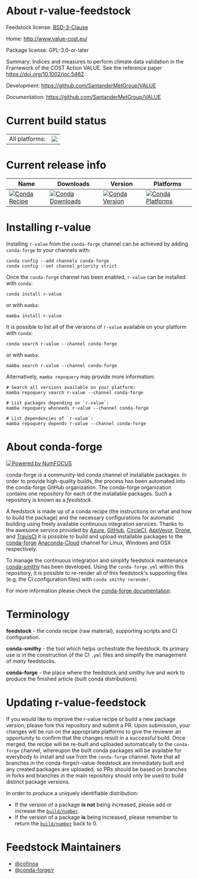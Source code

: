 About r-value-feedstock
=======================

Feedstock license: [BSD-3-Clause](https://github.com/conda-forge/r-value-feedstock/blob/main/LICENSE.txt)

Home: http://www.value-cost.eu/

Package license: GPL-3.0-or-later

Summary: Indices and measures to perform climate data validation in the Framework of the COST Action VALUE. See the reference paper <https://doi.org/10.1002/joc.5462>.

Development: https://github.com/SantanderMetGroup/VALUE

Documentation: https://github.com/SantanderMetGroup/VALUE

Current build status
====================


<table><tr><td>All platforms:</td>
    <td>
      <a href="https://dev.azure.com/conda-forge/feedstock-builds/_build/latest?definitionId=16238&branchName=main">
        <img src="https://dev.azure.com/conda-forge/feedstock-builds/_apis/build/status/r-value-feedstock?branchName=main">
      </a>
    </td>
  </tr>
</table>

Current release info
====================

| Name | Downloads | Version | Platforms |
| --- | --- | --- | --- |
| [![Conda Recipe](https://img.shields.io/badge/recipe-r--value-green.svg)](https://anaconda.org/conda-forge/r-value) | [![Conda Downloads](https://img.shields.io/conda/dn/conda-forge/r-value.svg)](https://anaconda.org/conda-forge/r-value) | [![Conda Version](https://img.shields.io/conda/vn/conda-forge/r-value.svg)](https://anaconda.org/conda-forge/r-value) | [![Conda Platforms](https://img.shields.io/conda/pn/conda-forge/r-value.svg)](https://anaconda.org/conda-forge/r-value) |

Installing r-value
==================

Installing `r-value` from the `conda-forge` channel can be achieved by adding `conda-forge` to your channels with:

```
conda config --add channels conda-forge
conda config --set channel_priority strict
```

Once the `conda-forge` channel has been enabled, `r-value` can be installed with `conda`:

```
conda install r-value
```

or with `mamba`:

```
mamba install r-value
```

It is possible to list all of the versions of `r-value` available on your platform with `conda`:

```
conda search r-value --channel conda-forge
```

or with `mamba`:

```
mamba search r-value --channel conda-forge
```

Alternatively, `mamba repoquery` may provide more information:

```
# Search all versions available on your platform:
mamba repoquery search r-value --channel conda-forge

# List packages depending on `r-value`:
mamba repoquery whoneeds r-value --channel conda-forge

# List dependencies of `r-value`:
mamba repoquery depends r-value --channel conda-forge
```


About conda-forge
=================

[![Powered by
NumFOCUS](https://img.shields.io/badge/powered%20by-NumFOCUS-orange.svg?style=flat&colorA=E1523D&colorB=007D8A)](https://numfocus.org)

conda-forge is a community-led conda channel of installable packages.
In order to provide high-quality builds, the process has been automated into the
conda-forge GitHub organization. The conda-forge organization contains one repository
for each of the installable packages. Such a repository is known as a *feedstock*.

A feedstock is made up of a conda recipe (the instructions on what and how to build
the package) and the necessary configurations for automatic building using freely
available continuous integration services. Thanks to the awesome service provided by
[Azure](https://azure.microsoft.com/en-us/services/devops/), [GitHub](https://github.com/),
[CircleCI](https://circleci.com/), [AppVeyor](https://www.appveyor.com/),
[Drone](https://cloud.drone.io/welcome), and [TravisCI](https://travis-ci.com/)
it is possible to build and upload installable packages to the
[conda-forge](https://anaconda.org/conda-forge) [Anaconda-Cloud](https://anaconda.org/)
channel for Linux, Windows and OSX respectively.

To manage the continuous integration and simplify feedstock maintenance
[conda-smithy](https://github.com/conda-forge/conda-smithy) has been developed.
Using the ``conda-forge.yml`` within this repository, it is possible to re-render all of
this feedstock's supporting files (e.g. the CI configuration files) with ``conda smithy rerender``.

For more information please check the [conda-forge documentation](https://conda-forge.org/docs/).

Terminology
===========

**feedstock** - the conda recipe (raw material), supporting scripts and CI configuration.

**conda-smithy** - the tool which helps orchestrate the feedstock.
                   Its primary use is in the construction of the CI ``.yml`` files
                   and simplify the management of *many* feedstocks.

**conda-forge** - the place where the feedstock and smithy live and work to
                  produce the finished article (built conda distributions)


Updating r-value-feedstock
==========================

If you would like to improve the r-value recipe or build a new
package version, please fork this repository and submit a PR. Upon submission,
your changes will be run on the appropriate platforms to give the reviewer an
opportunity to confirm that the changes result in a successful build. Once
merged, the recipe will be re-built and uploaded automatically to the
`conda-forge` channel, whereupon the built conda packages will be available for
everybody to install and use from the `conda-forge` channel.
Note that all branches in the conda-forge/r-value-feedstock are
immediately built and any created packages are uploaded, so PRs should be based
on branches in forks and branches in the main repository should only be used to
build distinct package versions.

In order to produce a uniquely identifiable distribution:
 * If the version of a package **is not** being increased, please add or increase
   the [``build/number``](https://docs.conda.io/projects/conda-build/en/latest/resources/define-metadata.html#build-number-and-string).
 * If the version of a package **is** being increased, please remember to return
   the [``build/number``](https://docs.conda.io/projects/conda-build/en/latest/resources/define-metadata.html#build-number-and-string)
   back to 0.

Feedstock Maintainers
=====================

* [@cofinoa](https://github.com/cofinoa/)
* [@conda-forge/r](https://github.com/conda-forge/r/)

